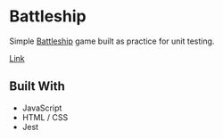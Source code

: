 # Battleship

Simple [Battleship](https://en.wikipedia.org/wiki/Battleship_(game)) game built as practice for unit testing.

[Link](https://kevinzhou22.github.io/battleship/)

## Built With

* JavaScript
* HTML / CSS
* Jest
